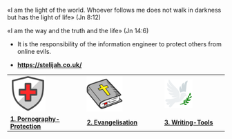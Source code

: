 <!-- # St. Elijah Evangelisation -->

«I am the light of the world. Whoever follows me does not walk in darkness but has the light of life» (Jn 8:12)

«I am the way and the truth and the life» (Jn 14:6)

* It is the responsibility of the information engineer to protect others from online evils.

* <a href="https://stelijah.co.uk/"><b>https://stelijah.co.uk/</b></a>

<table>
    <tr>
        <td>
            <a href="https://github.com/Pornography-Protection">
            <img src="./assets/shield-of-God.png" alt="shield-of-God" width="50%" style="border: 0px black dotted; border-radius: 0px; padding: 0px;" /> <!-- was Archangel Michael.jpg -->
            </a>
        </td>
        <td>
            <a href="https://github.com/Evangelisation">
            <img src="./assets/Holy-Bible.png" alt="Holy-Bible" width="50%" style="border: 0px black dotted; border-radius: 0px; padding: 0px;" /> <!-- Annunciation of the Theotokos.jpg -->
            </a>
        </td>
        <td>
            <a href="https://github.com/Writing-Tools">
            <img src="./assets/dove-peace.png" alt="dove-peace" width="50%" style="border: 0px black dotted; border-radius: 0px; padding: 0px;" /> <!-- SaintJohntheTheologian.png -->
            </a>
        </td>
    </tr>
    <tr>
        <td>
                <a href="https://github.com/Pornography-Protection"><b>1. Pornography-Protection</b></a>
        </td>
        <td>
                <a href="https://github.com/Evangelisation"><b>2. Evangelisation</b></a>
        </td>
        <td>
                <a href="https://github.com/Writing-Tools"><b>3. Writing-Tools</b></a>
        </td>
    </tr>
</table>
